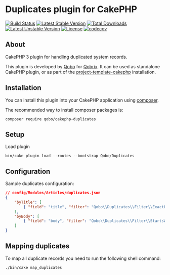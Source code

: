 # Duplicates plugin for CakePHP

[![Build Status](https://travis-ci.org/QoboLtd/cakephp-duplicates.svg?branch=master)](https://travis-ci.org/QoboLtd/cakephp-duplicates)
[![Latest Stable Version](https://poser.pugx.org/qobo/cakephp-duplicates/v/stable)](https://packagist.org/packages/qobo/cakephp-duplicates)
[![Total Downloads](https://poser.pugx.org/qobo/cakephp-duplicates/downloads)](https://packagist.org/packages/qobo/cakephp-duplicates)
[![Latest Unstable Version](https://poser.pugx.org/qobo/cakephp-duplicates/v/unstable)](https://packagist.org/packages/qobo/cakephp-duplicates)
[![License](https://poser.pugx.org/qobo/cakephp-duplicates/license)](https://packagist.org/packages/qobo/cakephp-duplicates)
[![codecov](https://codecov.io/gh/QoboLtd/cakephp-duplicates/branch/master/graph/badge.svg)](https://codecov.io/gh/QoboLtd/cakephp-duplicates)

## About

CakePHP 3 plugin for handling duplicated system records.

This plugin is developed by [Qobo](https://www.qobo.biz) for [Qobrix](https://qobrix.com).  It can be used as standalone CakePHP plugin, or as part of the [project-template-cakephp](https://github.com/QoboLtd/project-template-cakephp) installation.

## Installation

You can install this plugin into your CakePHP application using [composer](http://getcomposer.org).

The recommended way to install composer packages is:

```
composer require qobo/cakephp-duplicates
```

## Setup
Load plugin
```
bin/cake plugin load --routes --bootstrap Qobo/Duplicates
```

## Configuration
Sample duplicates configuration:
```json
// config/Modules/Articles/duplicates.json
{
    "byTitle": [
        { "field": "title", "filter": "Qobo\\Duplicates\\Filter\\ExactFilter" }
    ],
    "byBody": [
        { "field": "body", "filter": "Qobo\\Duplicates\\Filter\\StartsWithFilter", "length": 8 }
    ]
}
```

## Mapping duplicates
To map all duplicate records you need to run the following shell command:
```
./bin/cake map_duplicates
```